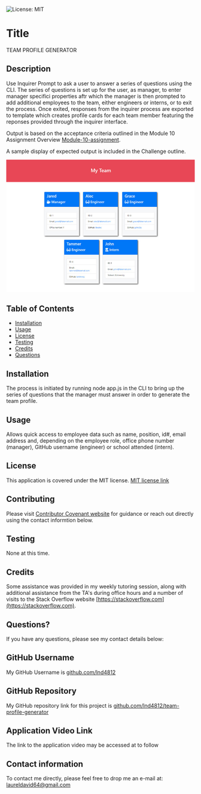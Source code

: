 

![License: MIT](https://img.shields.io/badge/License-MIT-yellow.svg)

# Title

TEAM PROFILE GENERATOR

## Description

Use Inquirer Prompt to ask a user to answer a series of questions using the CLI.  The series of questions is set up for the user, as manager, to enter manager specifici properties aftr which the manager is then prompted to add additional employees to the team, either engineers or interns, or to exit the process.  Once exited, responses from the inquirer process are exported to template which creates profile cards for each team member featuring the reponses provided through the inquirer interface.

Output is based on the acceptance criteria outlined in the Module 10 Assignment Overview [Module-10-assignment](https://courses.bootcampspot.com/courses/1181/assignments/23350?module_item_id=463364).

A sample display of expected output is included in the Challenge outline.

![example](src/10-object-oriented-programming-homework-demo.png)

## Table of Contents

* [Installation](#installation)
* [Usage](#usage)
* [License](#license)
* [Testing](#testing)
* [Credits](#credits)
* [Questions](#questions)

## Installation

The process is initiated by running node app.js in the CLI to bring up the series of questions that the manager must answer in order to generate the team profile.  

## Usage

Allows quick access to employee data such as name, position, id#, email address and, depending on the employee role, office phone number (manager), GitHub username (engineer) or school attended (intern).

## License

This application is covered under the MIT license.  [MIT license link](https://choosealicense.com/licenses/mit/)

## Contributing

Please visit [Contributor Covenant website](https://contributor-covenant.org) for guidance or reach out directly using the contact informtion below.

## Testing

None at this time.

## Credits

Some assistance was provided in my weekly tutoring session, along with additional assistance from the TA's during office hours and a number of visits to the Stack Overflow website [https://stackoverflow.com](https://stackoverflow.com).

## Questions?

If you have any questions, please see my contact details below:

## GitHub Username

My GitHub Username is [github.com/lnd4812](github.com/lnd4812)

## GitHub Repository

My GitHub repository link for this project is [github.com/lnd4812/team-profile-generator](https://github.com/lnd4812/team-profile-generator)

## Application Video Link

The link to the application video may be accessed at to follow

## Contact information

To contact me directly, please feel free to drop me an e-mail at: <a hef="mailto:laureldavid64@gmail.com">laureldavid64@gmail.com</a>
